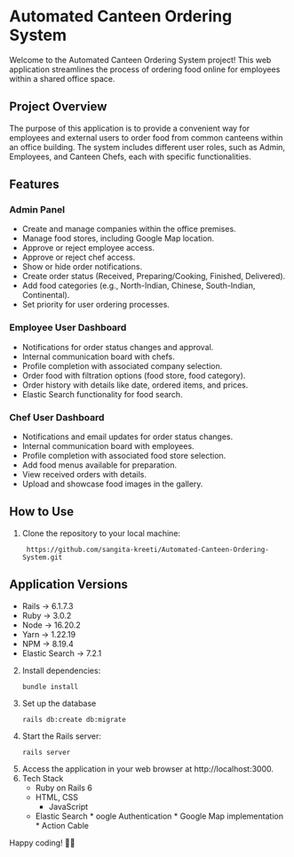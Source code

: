 # Automated Canteen Ordering System

Welcome to the Automated Canteen Ordering System project! This web application streamlines the process of ordering food online for employees within a shared office space.

## Project Overview

The purpose of this application is to provide a convenient way for employees and external users to order food from common canteens within an office building. The system includes different user roles, such as Admin, Employees, and Canteen Chefs, each with specific functionalities.

## Features

### Admin Panel
- Create and manage companies within the office premises.
- Manage food stores, including Google Map location.
- Approve or reject employee access.
- Approve or reject chef access.
- Show or hide order notifications.
- Create order status (Received, Preparing/Cooking, Finished, Delivered).
- Add food categories (e.g., North-Indian, Chinese, South-Indian, Continental).
- Set priority for user ordering processes.

### Employee User Dashboard
- Notifications for order status changes and approval.
- Internal communication board with chefs.
- Profile completion with associated company selection.
- Order food with filtration options (food store, food category).
- Order history with details like date, ordered items, and prices.
- Elastic Search functionality for food search.

### Chef User Dashboard
- Notifications and email updates for order status changes.
- Internal communication board with employees.
- Profile completion with associated food store selection.
- Add food menus available for preparation.
- View received orders with details.
- Upload and showcase food images in the gallery.

## How to Use

1. Clone the repository to your local machine:
   ```
    https://github.com/sangita-kreeti/Automated-Canteen-Ordering-System.git
   ```

## Application Versions
* Rails -> 6.1.7.3
* Ruby -> 3.0.2
* Node -> 16.20.2
* Yarn -> 1.22.19
* NPM -> 8.19.4
* Elastic Search -> 7.2.1

2. Install dependencies:
   ```
   bundle install
   ```
3. Set up the database
   ```
   rails db:create db:migrate
   ```
4. Start the Rails server:
   ```
   rails server   
   ```
5. Access the application in your web browser at http://localhost:3000.
6. Tech Stack
     * Ruby on Rails 6
      * HTML, CSS
        * JavaScript
      *  Elastic Search
        * oogle Authentication
        * Google Map implementation
        * Action Cable


Happy coding! 🍔🚀

